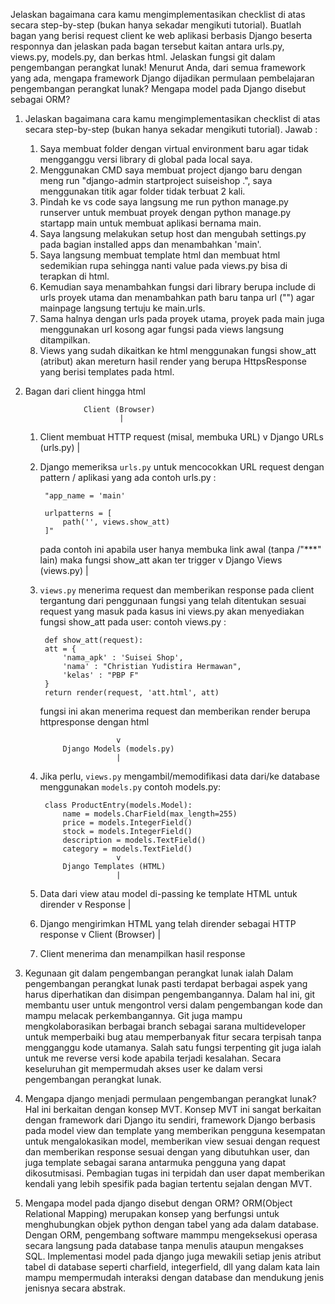 Jelaskan bagaimana cara kamu mengimplementasikan checklist di atas secara step-by-step (bukan hanya sekadar mengikuti tutorial).
Buatlah bagan yang berisi request client ke web aplikasi berbasis Django beserta responnya dan jelaskan pada bagan tersebut kaitan antara urls.py, views.py, models.py, dan berkas html.
Jelaskan fungsi git dalam pengembangan perangkat lunak!
Menurut Anda, dari semua framework yang ada, mengapa framework Django dijadikan permulaan pembelajaran pengembangan perangkat lunak?
Mengapa model pada Django disebut sebagai ORM?


1. Jelaskan bagaimana cara kamu mengimplementasikan checklist di atas secara step-by-step (bukan hanya sekadar mengikuti tutorial).
   Jawab :
   1. Saya membuat folder dengan virtual environment baru agar tidak mengganggu versi library di global pada local saya.
   2. Menggunakan CMD saya membuat project django baru dengan meng run "django-admin startproject suiseishop .", saya menggunakan titik agar folder tidak terbuat 2 kali.
   3. Pindah ke vs code saya langsung me run python manage.py runserver untuk membuat proyek dengan python manage.py startapp main untuk membuat aplikasi bernama main.
   4. Saya langsung melakukan setup host dan mengubah settings.py pada bagian installed apps dan menambahkan 'main'.
   5. Saya langsung membuat template html dan membuat html sedemikian rupa sehingga nanti value pada views.py bisa di terapkan di html.
   6. Kemudian saya menambahkan fungsi dari library berupa include di urls proyek utama dan menambahkan path baru tanpa url ("") agar mainpage langsung tertuju ke main.urls.
   7. Sama halnya dengan urls pada proyek utama, proyek pada main juga menggunakan url kosong agar fungsi pada views langsung ditampilkan.
   8. Views yang sudah dikaitkan ke html menggunakan fungsi show_att (atribut) akan mereturn hasil render yang berupa HttpsResponse yang berisi templates pada html.

2. Bagan dari client hingga html

                    Client (Browser)
                            |
    1. Client membuat HTTP request (misal, membuka URL)
                            v
                    Django URLs (urls.py)
                            |
    2. Django memeriksa `urls.py` untuk mencocokkan URL request dengan pattern / aplikasi yang ada
        contoh urls.py :

            "app_name = 'main'

            urlpatterns = [
                path('', views.show_att)
            ]"

        pada contoh ini apabila user hanya membuka link awal (tanpa /"***" lain) 
        maka fungsi show_att akan ter trigger
                            v
                Django Views (views.py)
                            |
    3. `views.py` menerima request dan memberikan response pada client 
       tergantung dari penggunaan fungsi yang telah ditentukan sesuai request yang masuk
       pada kasus ini views.py akan menyediakan fungsi show_att pada user:
       contoh views.py :

            def show_att(request):
            att = {
                'nama_apk' : 'Suisei Shop',
                'nama' : "Christian Yudistira Hermawan",
                'kelas' : "PBP F"
            }
            return render(request, 'att.html', att)

        fungsi ini akan menerima request dan memberikan render berupa httpresponse dengan html

                            v
                Django Models (models.py)
                            |
    4. Jika perlu, `views.py` mengambil/memodifikasi data dari/ke database menggunakan `models.py`
    contoh models.py:

            class ProductEntry(models.Model):
                name = models.CharField(max_length=255)
                price = models.IntegerField()
                stock = models.IntegerField()
                description = models.TextField()
                category = models.TextField()
                            v
                Django Templates (HTML)
                            |
    5. Data dari view atau model di-passing ke template HTML untuk dirender
                            v
                        Response
                            |
    6. Django mengirimkan HTML yang telah dirender sebagai HTTP response
                            v
                    Client (Browser)
                            |
    7. Client menerima dan menampilkan hasil response

3. Kegunaan git dalam pengembangan perangkat lunak ialah
Dalam pengembangan perangkat lunak pasti terdapat berbagai aspek yang harus diperhatikan dan disimpan pengembangannya. Dalam hal ini, git membantu user untuk mengontrol versi dalam pengembangan kode dan mampu melacak perkembangannya. Git juga mampu mengkolaborasikan berbagai branch sebagai sarana multideveloper untuk memperbaiki bug atau memperbanyak fitur secara terpisah tanpa mengganggu kode utamanya. Salah satu fungsi terpenting git juga ialah untuk me reverse versi kode apabila terjadi kesalahan. Secara keseluruhan git mempermudah akses user ke dalam versi pengembangan perangkat lunak.

4. Mengapa django menjadi permulaan pengembangan perangkat lunak?
Hal ini berkaitan dengan konsep MVT. Konsep MVT ini sangat berkaitan dengan framework dari Django itu sendiri, framework Django berbasis pada model view dan template yang memberikan pengguna kesempatan untuk mengalokasikan model, memberikan view sesuai dengan request dan memberikan response sesuai dengan yang dibutuhkan user, dan juga template sebagai sarana antarmuka pengguna yang dapat dikosutmisasi. Pembagian tugas ini terpidah dan user dapat memberikan kendali yang lebih spesifik pada bagian tertentu sejalan dengan MVT.

5. Mengapa model pada django disebut dengan ORM?
ORM(Object Relational Mapping) merupakan konsep yang berfungsi untuk menghubungkan objek python dengan tabel yang ada dalam database. Dengan ORM, pengembang software mammpu mengeksekusi operasa secara langsung pada database tanpa menulis ataupun mengakses SQL. Implementasi model pada django juga mewakili setiap jenis atribut tabel di database seperti charfield, integerfield, dll yang dalam kata lain mampu mempermudah interaksi dengan database dan mendukung jenis jenisnya secara abstrak.